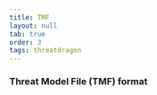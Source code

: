 ```yaml
---
title: TMF
layout: null
tab: true
order: 3
tags: threatdragon
---
```


### Threat Model File (TMF) format
